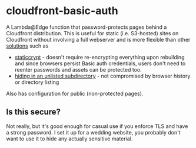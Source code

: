 # cloudfront-basic-auth
A Lambda@Edge function that password-protects pages behind a Cloudfront distribution.
This is useful for static (i.e. S3-hosted) sites on Cloudfront without involving a full webserver and is more flexible than other [solutions](https://stackoverflow.com/a/46522434) such as
* [staticcrypt](https://github.com/robinmoisson/staticrypt) - doesn't require re-encrypting everything upon rebuilding and since browsers persist Basic auth credentials, users don't need to reenter passwords and assets can be protected too.
* [hiding in an unlisted subdirectory](https://github.com/matteobrusa/Password-protection-for-static-pages) - not compromised by browser history or directory listing

Also has configuration for public (non-protected pages).

## Is this secure?
Not really, but it's good enough for casual use if you enforce TLS and have a strong password. I set it up for a wedding website, you probably don't want to use it to hide any actually sensitive material.
